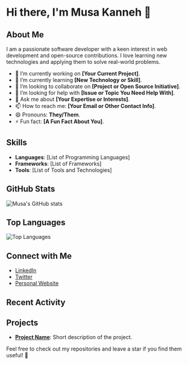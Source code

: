# Hi there, I'm Musa Kanneh 👋

## About Me

I am a passionate software developer with a keen interest in web development and open-source contributions. I love learning new technologies and applying them to solve real-world problems.

- 🔭 I’m currently working on **[Your Current Project]**.
- 🌱 I’m currently learning **[New Technology or Skill]**.
- 👯 I’m looking to collaborate on **[Project or Open Source Initiative]**.
- 🤔 I’m looking for help with **[Issue or Topic You Need Help With]**.
- 💬 Ask me about **[Your Expertise or Interests]**.
- 📫 How to reach me: **[Your Email or Other Contact Info]**.
- 😄 Pronouns: **They/Them**.
- ⚡ Fun fact: **[A Fun Fact About You]**.

## Skills

- **Languages**: [List of Programming Languages]
- **Frameworks**: [List of Frameworks]
- **Tools**: [List of Tools and Technologies]

## GitHub Stats

![Musa's GitHub stats](https://github-readme-stats.vercel.app/api?username=musakanneh&show_icons=true&theme=radical)

## Top Languages

![Top Languages](https://github-readme-stats.vercel.app/api/top-langs/?username=musakanneh&layout=compact&theme=radical)

## Connect with Me

- [LinkedIn](https://www.linkedin.com/in/your-linkedin-profile)
- [Twitter](https://twitter.com/your-twitter-handle)
- [Personal Website](https://your-personal-website.com)

## Recent Activity

<!--START_SECTION:activity-->
<!--END_SECTION:activity-->

## Projects

- **[Project Name](https://github.com/musakanneh/project-repo)**: Short description of the project.

Feel free to check out my repositories and leave a star if you find them useful! 🌟
